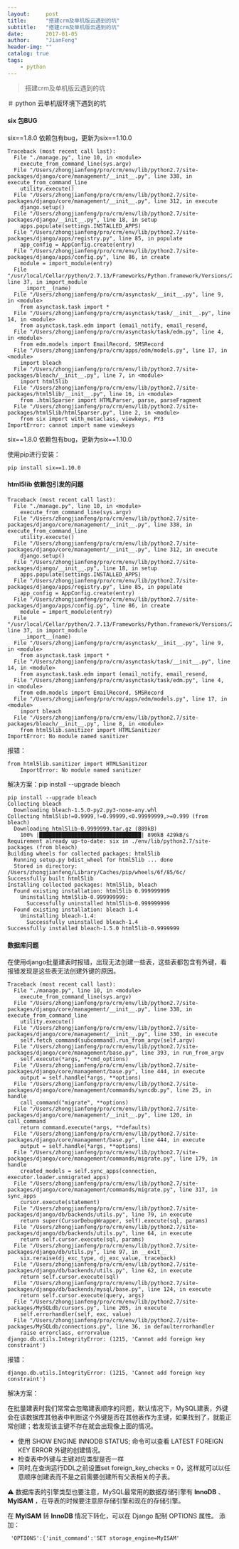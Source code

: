 ```yaml
---
layout:     post
title:      "搭建crm及单机版云遇到的坑"
subtitle:   "搭建crm及单机版云遇到的坑"
date:       2017-01-05
author:     "JianFeng"
header-img: ""
catalog: true
tags:
    - python
---
```


> 搭建crm及单机版云遇到的坑


＃ python 云单机版环境下遇到的坑

#### six 包BUG

six==1.8.0 依赖包有bug，更新为six==1.10.0

	Traceback (most recent call last):
	  File "./manage.py", line 10, in <module>
	    execute_from_command_line(sys.argv)
	  File "/Users/zhongjianfeng/pro/crm/env/lib/python2.7/site-packages/django/core/management/__init__.py", line 338, in execute_from_command_line
	    utility.execute()
	  File "/Users/zhongjianfeng/pro/crm/env/lib/python2.7/site-packages/django/core/management/__init__.py", line 312, in execute
	    django.setup()
	  File "/Users/zhongjianfeng/pro/crm/env/lib/python2.7/site-packages/django/__init__.py", line 18, in setup
	    apps.populate(settings.INSTALLED_APPS)
	  File "/Users/zhongjianfeng/pro/crm/env/lib/python2.7/site-packages/django/apps/registry.py", line 85, in populate
	    app_config = AppConfig.create(entry)
	  File "/Users/zhongjianfeng/pro/crm/env/lib/python2.7/site-packages/django/apps/config.py", line 86, in create
	    module = import_module(entry)
	  File "/usr/local/Cellar/python/2.7.13/Frameworks/Python.framework/Versions/2.7/lib/python2.7/importlib/__init__.py", line 37, in import_module
	    __import__(name)
	  File "/Users/zhongjianfeng/pro/crm/asynctask/__init__.py", line 9, in <module>
	    from asynctask.task import *
	  File "/Users/zhongjianfeng/pro/crm/asynctask/task/__init__.py", line 14, in <module>
	    from asynctask.task.edm import (email_notify, email_resend,
	  File "/Users/zhongjianfeng/pro/crm/asynctask/task/edm.py", line 4, in <module>
	    from edm.models import EmailRecord, SMSRecord
	  File "/Users/zhongjianfeng/pro/crm/apps/edm/models.py", line 17, in <module>
	    import bleach
	  File "/Users/zhongjianfeng/pro/crm/env/lib/python2.7/site-packages/bleach/__init__.py", line 7, in <module>
	    import html5lib
	  File "/Users/zhongjianfeng/pro/crm/env/lib/python2.7/site-packages/html5lib/__init__.py", line 16, in <module>
	    from .html5parser import HTMLParser, parse, parseFragment
	  File "/Users/zhongjianfeng/pro/crm/env/lib/python2.7/site-packages/html5lib/html5parser.py", line 2, in <module>
	    from six import with_metaclass, viewkeys, PY3
	ImportError: cannot import name viewkeys

	
six==1.8.0 依赖包有bug，更新为six==1.10.0

使用pip进行安装：

	pip install six==1.10.0
	

#### html5lib 依赖包引发的问题

	Traceback (most recent call last):
	  File "./manage.py", line 10, in <module>
	    execute_from_command_line(sys.argv)
	  File "/Users/zhongjianfeng/pro/crm/env/lib/python2.7/site-packages/django/core/management/__init__.py", line 338, in execute_from_command_line
	    utility.execute()
	  File "/Users/zhongjianfeng/pro/crm/env/lib/python2.7/site-packages/django/core/management/__init__.py", line 312, in execute
	    django.setup()
	  File "/Users/zhongjianfeng/pro/crm/env/lib/python2.7/site-packages/django/__init__.py", line 18, in setup
	    apps.populate(settings.INSTALLED_APPS)
	  File "/Users/zhongjianfeng/pro/crm/env/lib/python2.7/site-packages/django/apps/registry.py", line 85, in populate
	    app_config = AppConfig.create(entry)
	  File "/Users/zhongjianfeng/pro/crm/env/lib/python2.7/site-packages/django/apps/config.py", line 86, in create
	    module = import_module(entry)
	  File "/usr/local/Cellar/python/2.7.13/Frameworks/Python.framework/Versions/2.7/lib/python2.7/importlib/__init__.py", line 37, in import_module
	    __import__(name)
	  File "/Users/zhongjianfeng/pro/crm/asynctask/__init__.py", line 9, in <module>
	    from asynctask.task import *
	  File "/Users/zhongjianfeng/pro/crm/asynctask/task/__init__.py", line 14, in <module>
	    from asynctask.task.edm import (email_notify, email_resend,
	  File "/Users/zhongjianfeng/pro/crm/asynctask/task/edm.py", line 4, in <module>
	    from edm.models import EmailRecord, SMSRecord
	  File "/Users/zhongjianfeng/pro/crm/apps/edm/models.py", line 17, in <module>
	    import bleach
	  File "/Users/zhongjianfeng/pro/crm/env/lib/python2.7/site-packages/bleach/__init__.py", line 8, in <module>
	    from html5lib.sanitizer import HTMLSanitizer
	ImportError: No module named sanitizer
	
	
	
报错：

	from html5lib.sanitizer import HTMLSanitizer
		ImportError: No module named sanitizer


解决方案：pip install --upgrade bleach


	pip install --upgrade bleach
	Collecting bleach
	  Downloading bleach-1.5.0-py2.py3-none-any.whl
	Collecting html5lib!=0.9999,!=0.99999,<0.99999999,>=0.999 (from bleach)
	  Downloading html5lib-0.9999999.tar.gz (889kB)
	    100% |████████████████████████████████| 890kB 429kB/s
	Requirement already up-to-date: six in ./env/lib/python2.7/site-packages (from bleach)
	Building wheels for collected packages: html5lib
	  Running setup.py bdist_wheel for html5lib ... done
	  Stored in directory: /Users/zhongjianfeng/Library/Caches/pip/wheels/6f/85/6c/
	Successfully built html5lib
	Installing collected packages: html5lib, bleach
	  Found existing installation: html5lib 0.999999999
	    Uninstalling html5lib-0.999999999:
	      Successfully uninstalled html5lib-0.999999999
	  Found existing installation: bleach 1.4
	    Uninstalling bleach-1.4:
	      Successfully uninstalled bleach-1.4
	Successfully installed bleach-1.5.0 html5lib-0.9999999
	
	
#### 数据库问题
在使用django批量建表时报错，出现无法创建一些表，这些表都包含有外键，看报错发现是这些表无法创建外键的原因。

	Traceback (most recent call last):
	  File "./manage.py", line 10, in <module>
	    execute_from_command_line(sys.argv)
	  File "/Users/zhongjianfeng/pro/crm/env/lib/python2.7/site-packages/django/core/management/__init__.py", line 338, in execute_from_command_line
	    utility.execute()
	  File "/Users/zhongjianfeng/pro/crm/env/lib/python2.7/site-packages/django/core/management/__init__.py", line 330, in execute
	    self.fetch_command(subcommand).run_from_argv(self.argv)
	  File "/Users/zhongjianfeng/pro/crm/env/lib/python2.7/site-packages/django/core/management/base.py", line 393, in run_from_argv
	    self.execute(*args, **cmd_options)
	  File "/Users/zhongjianfeng/pro/crm/env/lib/python2.7/site-packages/django/core/management/base.py", line 444, in execute
	    output = self.handle(*args, **options)
	  File "/Users/zhongjianfeng/pro/crm/env/lib/python2.7/site-packages/django/core/management/commands/syncdb.py", line 25, in handle
	    call_command("migrate", **options)
	  File "/Users/zhongjianfeng/pro/crm/env/lib/python2.7/site-packages/django/core/management/__init__.py", line 120, in call_command
	    return command.execute(*args, **defaults)
	  File "/Users/zhongjianfeng/pro/crm/env/lib/python2.7/site-packages/django/core/management/base.py", line 444, in execute
	    output = self.handle(*args, **options)
	  File "/Users/zhongjianfeng/pro/crm/env/lib/python2.7/site-packages/django/core/management/commands/migrate.py", line 179, in handle
	    created_models = self.sync_apps(connection, executor.loader.unmigrated_apps)
	  File "/Users/zhongjianfeng/pro/crm/env/lib/python2.7/site-packages/django/core/management/commands/migrate.py", line 317, in sync_apps
	    cursor.execute(statement)
	  File "/Users/zhongjianfeng/pro/crm/env/lib/python2.7/site-packages/django/db/backends/utils.py", line 79, in execute
	    return super(CursorDebugWrapper, self).execute(sql, params)
	  File "/Users/zhongjianfeng/pro/crm/env/lib/python2.7/site-packages/django/db/backends/utils.py", line 64, in execute
	    return self.cursor.execute(sql, params)
	  File "/Users/zhongjianfeng/pro/crm/env/lib/python2.7/site-packages/django/db/utils.py", line 97, in __exit__
	    six.reraise(dj_exc_type, dj_exc_value, traceback)
	  File "/Users/zhongjianfeng/pro/crm/env/lib/python2.7/site-packages/django/db/backends/utils.py", line 62, in execute
	    return self.cursor.execute(sql)
	  File "/Users/zhongjianfeng/pro/crm/env/lib/python2.7/site-packages/django/db/backends/mysql/base.py", line 124, in execute
	    return self.cursor.execute(query, args)
	  File "/Users/zhongjianfeng/pro/crm/env/lib/python2.7/site-packages/MySQLdb/cursors.py", line 205, in execute
	    self.errorhandler(self, exc, value)
	  File "/Users/zhongjianfeng/pro/crm/env/lib/python2.7/site-packages/MySQLdb/connections.py", line 36, in defaulterrorhandler
	    raise errorclass, errorvalue
	django.db.utils.IntegrityError: (1215, 'Cannot add foreign key constraint')
	
报错：

	django.db.utils.IntegrityError: (1215, 'Cannot add foreign key constraint')

解决方案：

在批量建表时我们常常会忽略建表顺序的问题，默认情况下，MySQL建表，外键会在该数据库其他表中判断这个外键是否在其他表作为主键，如果找到了，就能正常创建；若发现该主键不存在就会出现像上面的情况。

- 使用 SHOW ENGINE INNODB STATUS; 命令可以查看 LATEST FOREIGN KEY ERROR 外键的创建情况。
- 检查表中外键与主键对应类型是否一样
- 同时,在查询运行DDL之前设置set foreign_key_checks = 0，这样就可以以任意顺序创建表而不是之前需要创建所有父表相关的子表。

⚠️ 数据库表的引擎类型也要注意，MySQL最常用的数据存储引擎有 **InnoDB** 、 **MyISAM** ，在导表的时候要注意原存储引擎和现在的存储引擎。

在 **MyISAM** 转 **InnoDB** 情况下转化，可以在 Django 配制 OPTIONS 属性。
添加：

	 'OPTIONS':{'init_command':'SET storage_engine=MyISAM'







